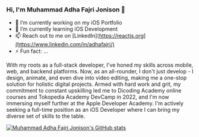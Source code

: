 ### Hi, I'm Muhammad Adha Fajri Jonison 👋

- 🔭 I’m currently working on my iOS Portfolio
- 🌱 I’m currently learning iOS Development
- 📫 Reach out to me on [LinkedIn](https://reactjs.org](https://www.linkedin.com/in/adhafajri/)
- ⚡ Fun fact: ...

With my roots as a full-stack developer, I've honed my skills across mobile, web, and backend platforms. Now, as an all-rounder, I don't just develop - I design, animate, and even dive into video editing, making me a one-stop solution for holistic digital projects. Armed with hard work and grit, my commitment to constant upskilling led me to Dicoding Academy online courses and Tokopedia Academy DevCamp in 2022, and I'm now immersing myself further at the Apple Developer Academy. I'm actively seeking a full-time position as an iOS Developer where I can bring my diverse set of skills to the table.

[![Muhammad Adha Fajri Jonison's GitHub stats](https://github-readme-stats.vercel.app/api?username=adhafajri)](https://github.com/adhafajri/github-readme-stats)
